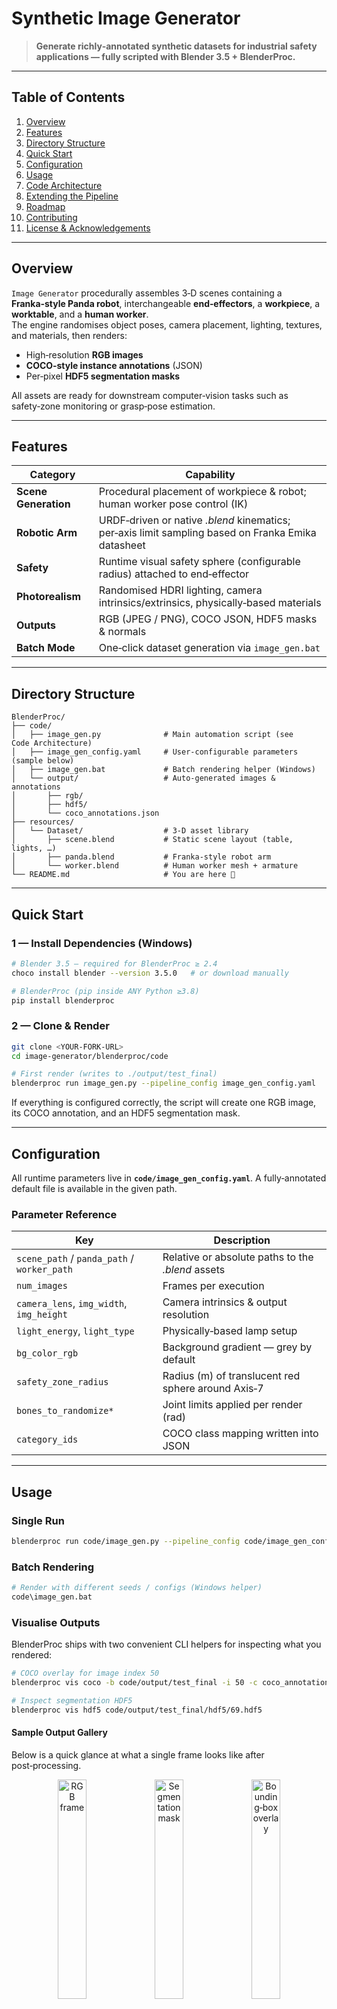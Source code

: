 # Synthetic Image Generator

> **Generate richly‑annotated synthetic datasets for industrial safety applications — fully scripted with Blender 3.5 + BlenderProc.**

---

## Table of Contents
1. [Overview](#overview)  
2. [Features](#features)  
3. [Directory Structure](#directory-structure)  
4. [Quick Start](#quick-start)  
5. [Configuration](#configuration)  
6. [Usage](#usage)  
7. [Code Architecture](#code-architecture)  
8. [Extending the Pipeline](#extending-the-pipeline)  
9. [Roadmap](#roadmap)  
10. [Contributing](#contributing)  
11. [License & Acknowledgements](#license--acknowledgements)

---

## Overview
`Image Generator` procedurally assembles 3‑D scenes containing a **Franka‑style Panda robot**, interchangeable **end‑effectors**, a **workpiece**, a **worktable**, and a **human worker**.  
The engine randomises object poses, camera placement, lighting, textures, and materials, then renders:

* High‑resolution **RGB images**
* **COCO‑style instance annotations** (JSON)
* Per‑pixel **HDF5 segmentation masks**

All assets are ready for downstream computer‑vision tasks such as safety‑zone monitoring or grasp‑pose estimation.

---

## Features
| Category | Capability |
|----------|------------|
| **Scene Generation** | Procedural placement of workpiece & robot; human worker pose control (IK) |
| **Robotic Arm** | URDF‑driven or native *.blend* kinematics; per‑axis limit sampling based on Franka Emika datasheet |
| **Safety** | Runtime visual safety sphere (configurable radius) attached to end‑effector |
| **Photorealism** | Randomised HDRI lighting, camera intrinsics/extrinsics, physically‑based materials |
| **Outputs** | RGB (JPEG / PNG), COCO JSON, HDF5 masks & normals |
| **Batch Mode** | One‑click dataset generation via `image_gen.bat` |

---

## Directory Structure
```
BlenderProc/
├── code/
│   ├── image_gen.py              # Main automation script (see Code Architecture)
│   ├── image_gen_config.yaml     # User‑configurable parameters (sample below)
│   ├── image_gen.bat             # Batch rendering helper (Windows)
│   └── output/                   # Auto‑generated images & annotations
│       ├── rgb/
│       ├── hdf5/
│       └── coco_annotations.json
├── resources/
│   └── Dataset/                  # 3‑D asset library
│       ├── scene.blend           # Static scene layout (table, lights, …)
│       ├── panda.blend           # Franka‑style robot arm
│       └── worker.blend          # Human worker mesh + armature
└── README.md                     # You are here 🚀
```

---

## Quick Start
### 1 — Install Dependencies (Windows)
```bash
# Blender 3.5 – required for BlenderProc ≥ 2.4
choco install blender --version 3.5.0   # or download manually

# BlenderProc (pip inside ANY Python ≥3.8)
pip install blenderproc
```

### 2 — Clone & Render
```bash
git clone <YOUR‑FORK‑URL>
cd image‑generator/blenderproc/code

# First render (writes to ./output/test_final)
blenderproc run image_gen.py --pipeline_config image_gen_config.yaml
```
If everything is configured correctly, the script will create one RGB image, its COCO annotation, and an HDF5 segmentation mask.

---

## Configuration
All runtime parameters live in **`code/image_gen_config.yaml`**. A fully‑annotated default file is available in the given path.

### Parameter Reference
| Key | Description |
|-----|-------------|
| `scene_path` / `panda_path` / `worker_path` | Relative or absolute paths to the *.blend* assets |
| `num_images` | Frames per execution |
| `camera_lens`, `img_width`, `img_height` | Camera intrinsics & output resolution |
| `light_energy`, `light_type` | Physically‑based lamp setup |
| `bg_color_rgb` | Background gradient — grey by default |
| `safety_zone_radius` | Radius (m) of translucent red sphere around Axis‑7 |
| `bones_to_randomize*` | Joint limits applied per render (rad) |
| `category_ids` | COCO class mapping written into JSON |  


---

## Usage
### Single Run
```bash
blenderproc run code/image_gen.py --pipeline_config code/image_gen_config.yaml
```

### Batch Rendering
```bash
# Render with different seeds / configs (Windows helper)
code\image_gen.bat
```

### Visualise Outputs
BlenderProc ships with two convenient CLI helpers for inspecting what you rendered:
```bash
# COCO overlay for image index 50
blenderproc vis coco -b code/output/test_final -i 50 -c coco_annotations.json

# Inspect segmentation HDF5
blenderproc vis hdf5 code/output/test_final/hdf5/69.hdf5
```

#### Sample Output Gallery
Below is a quick glance at what a single frame looks like after post‑processing.

<p align="center">
  <!-- RGB -->
  <img src="docs/images/rgb_sample.png" alt="RGB frame"   width="30%" />
  <!-- segmentation -->
  <img src="docs/images/segmap_sample.png" alt="Segmentation mask" width="30%" />
  <!-- bounding‑boxes -->
  <img src="docs/images/bbox_sample.png" alt="Bounding‑box overlay" width="30%" />
</p>

*Left → Right:* **RGB**, **Segmentation**, **Bounding Boxes**

---

## Code Architecture
| File | Responsibility |
|------|----------------|
| **image_gen.py** | End‑to‑end pipeline: load config → set up scene → randomise objects & bones → render → write outputs |
| `load_config()` | Safe YAML loader |
| `randomize_workpiece_on_table()` | Uniform xy pose + z offset based on mesh height |
| `randomize_panda_armature_poses()` | Applies per‑axis limits from `bones_to_randomize` and updates safety sphere |
| `set_random_armature_transform_near_table()` | Places worker mesh and calls `randomize_arm_positions()` |
| `configure_camera_and_lighting()` | Spherical shell sampler around table centroid; attaches area light |
| `render_scene()` | Iterates `num_images`, resets keyframes, triggers COCO + HDF5 writer |
| `assign_category_ids()` | Encodes `category_ids` onto every Blender object for COCO export |

The script is intentionally self‑contained—no add‑ons or external modules beyond BlenderProc.

---

## Extending the Pipeline
| Goal | How to |
|------|--------|
| **Add new end‑effectors** | Import your textured mesh into `panda.blend` or reference via `bproc.loader.load_blend()` and update `category_ids`. |
| **Physics collisions** | Inject collision checks in `utils/collision.py` (TODO) and call inside `randomize_*()` functions. |
| **Advanced worker animation** | Replace Euler sampling with IK constraints or BVH mocap; update `bones_to_randomize_worker`. |
| **Domain randomisation sweeps** | Wrap `blenderproc run` in a shell script to loop over YAML presets & seeds. |

---

## Roadmap
- [ ] IK‑based worker motion with strict joint limits  
- [ ] Real‑time collision avoidance (table ↔ robot ↔ worker)  
- [ ] Expanded material & texture randomisation library  
- [ ] Docker + CLI wrapper for headless cloud rendering  

Contributions and feature requests are welcome!

---

## Contributing
1. Fork 💫  
2. Create feature branch: `git checkout -b feat/awesome`  
3. Commit + push: `git commit -m "feat: add awesome" && git push`  
4. Open a Pull Request & tag a maintainer.

We enforce `pre‑commit`, `black`, and `ruff`—please ensure hooks pass before opening a PR.

---

## License & Acknowledgements

This project is released under the **MIT License**.  
Robotic arm & worker assets © TurboSquid — used with commercial licence.  
Blender® and BlenderProc™ are trademarks of their respective owners and are referenced here solely to describe compatibility.
